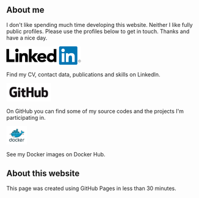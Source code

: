 ## About me

I don't like spending much time developing this website. Neither I like fully public profiles. Please use the profiles below to get in touch. Thanks and have a nice day.

<a href="https://www.linkedin.com/in/lukas-meyer-46435b26/">![LinkedIn](/assets/img/linkedin.png "Go to my LinkedIn profile.")</a>

Find my CV, contact data, publications and skills on LinkedIn.

<a href="https://github.com/ninuxch">![GitHub](/assets/img/github.png "Go to my GitHub profile.")</a>

On GitHub you can find some of my source codes and the projects I'm participating in.

<a href="https://hub.docker.com/u/ninuxch">![Docker Hub](/assets/img/docker.png "Check out Docker Hub.")</a>

See my Docker images on Docker Hub.

## About this website

This page was created using GitHub Pages in less than 30 minutes.